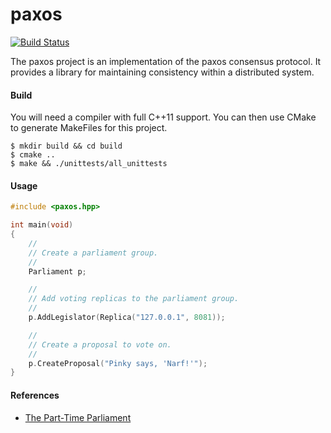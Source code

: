 paxos
=====

[![Build Status](https://travis-ci.org/dgkimura/paxos.svg?branch=master)](https://travis-ci.org/dgkimura/paxos)

The paxos project is an implementation of the paxos consensus protocol. It
provides a library for maintaining consistency within a distributed system.


#### Build
You will need a compiler with full C++11 support. You can then use CMake to
generate MakeFiles for this project.
```
$ mkdir build && cd build
$ cmake ..
$ make && ./unittests/all_unittests
```


#### Usage

```cpp
#include <paxos.hpp>

int main(void)
{
    //
    // Create a parliament group.
    //
    Parliament p;

    //
    // Add voting replicas to the parliament group.
    //
    p.AddLegislator(Replica("127.0.0.1", 8081));

    //
    // Create a proposal to vote on.
    //
    p.CreateProposal("Pinky says, 'Narf!'");
}
```


#### References
- [The Part-Time Parliament](http://research.microsoft.com/en-us/um/people/lamport/pubs/lamport-paxos.pdf)
